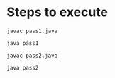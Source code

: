 # Steps to execute
```
javac pass1.java
```
```
java pass1
```
```
javac pass2.java
```
```
java pass2
```
